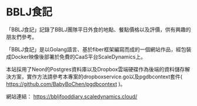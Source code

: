 # BBLJ食記

「BBLJ食記」記錄了BBLJ團隊平日外食的地點、餐點價格以及評價，供有興趣的朋友們參考。

「BBLJ食記」是以Golang語言、基於fiber框架編寫而成的一個網站作品，經包裝成Docker映像後部署於免費的CaaS平台ScaleDynamics上。

本站採用了Neon的Postgres資料庫以及Dropbox雲端硬碟作為後端的資料儲存解決方案，實作方法請參考本專案的dropboxservice.go以及pgdbcontext套件( https://github.com/BabyBoChen/pgdbcontext )。

網站連結：
https://bbljfooddiary.scaledynamics.cloud/
